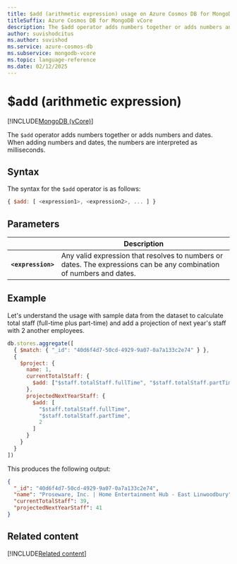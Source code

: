 ```yaml
---
title: $add (arithmetic expression) usage on Azure Cosmos DB for MongoDB vCore
titleSuffix: Azure Cosmos DB for MongoDB vCore
description: The $add operator adds numbers together or adds numbers and dates.
author: suvishodcitus
ms.author: suvishod
ms.service: azure-cosmos-db
ms.subservice: mongodb-vcore
ms.topic: language-reference
ms.date: 02/12/2025
---
```


# $add (arithmetic expression)

[!INCLUDE[MongoDB (vCore)](~/reusable-content/ce-skilling/azure/includes/cosmos-db/includes/appliesto-mongodb-vcore.md)]

The `$add` operator adds numbers together or adds numbers and dates. When adding numbers and dates, the numbers are interpreted as milliseconds.

## Syntax

The syntax for the `$add` operator is as follows:

```javascript
{ $add: [ <expression1>, <expression2>, ... ] }
```

## Parameters

| | Description |
| --- | --- |
| **`<expression>`** | Any valid expression that resolves to numbers or dates. The expressions can be any combination of numbers and dates. |

## Example

Let's understand the usage with sample data from the dataset to calculate total staff (full-time plus part-time) and add a projection of next year's staff with 2 another employees.

```javascript
db.stores.aggregate([
  { $match: { "_id": "40d6f4d7-50cd-4929-9a07-0a7a133c2e74" } },
  {
    $project: {
      name: 1,
      currentTotalStaff: {
        $add: ["$staff.totalStaff.fullTime", "$staff.totalStaff.partTime"]
      },
      projectedNextYearStaff: {
        $add: [
          "$staff.totalStaff.fullTime",
          "$staff.totalStaff.partTime",
          2
        ]
      }
    }
  }
])
```

This produces the following output:

```json
{
  "_id": "40d6f4d7-50cd-4929-9a07-0a7a133c2e74",
  "name": "Proseware, Inc. | Home Entertainment Hub - East Linwoodbury",
  "currentTotalStaff": 39,
  "projectedNextYearStaff": 41
}
```

## Related content

[!INCLUDE[Related content](../includes/related-content.md)]